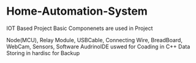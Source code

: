 # Home-Automation-System
IOT Based Project
Basic Componenets are used in Project

Node(MCU), Relay Module, USBCable, Connecting Wire, BreadBoard, WebCam, Sensors,
Software AudrinoIDE uswed for Coading in C++
Data Storing in hardisc for Backup
